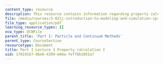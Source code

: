 ```yaml
---
content_type: resource
description: This resource contains information regarding property calculation I.
file: /media/courses/3-021j-introduction-to-modeling-and-simulation-spring-2012/178191679be64299e66afef78b1051a7_MIT3_021JS12_P1_L3.pdf
file_type: application/pdf
learning_resource_types: []
ocw_type: OCWFile
parent_title: 'Part I: Particle and Continuum Methods'
parent_type: CourseSection
resourcetype: Document
title: Part I Lecture 3 Property calculation I
uid: 17819167-9be6-4299-e66a-fef78b1051a7
---
```

